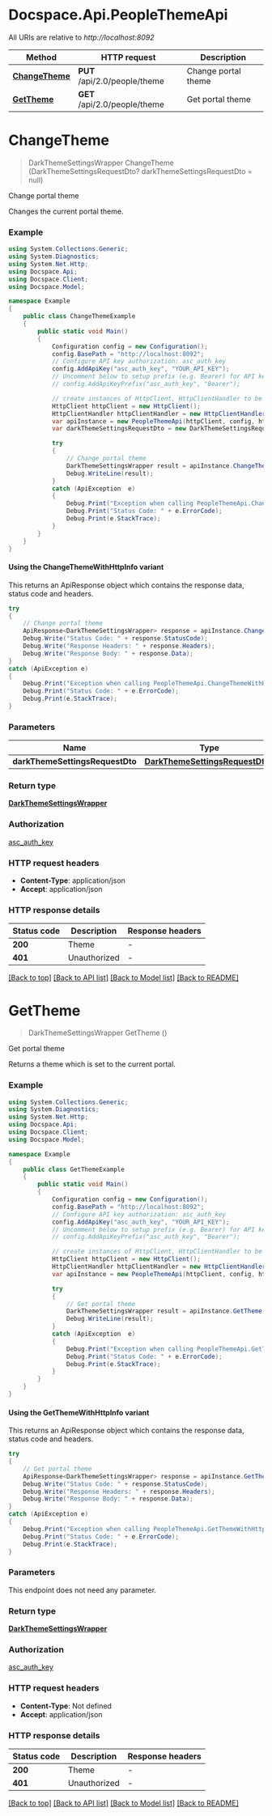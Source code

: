 # Docspace.Api.PeopleThemeApi

All URIs are relative to *http://localhost:8092*

| Method | HTTP request | Description |
|--------|--------------|-------------|
| [**ChangeTheme**](PeopleThemeApi.md#changetheme) | **PUT** /api/2.0/people/theme | Change portal theme |
| [**GetTheme**](PeopleThemeApi.md#gettheme) | **GET** /api/2.0/people/theme | Get portal theme |

<a id="changetheme"></a>
# **ChangeTheme**
> DarkThemeSettingsWrapper ChangeTheme (DarkThemeSettingsRequestDto? darkThemeSettingsRequestDto = null)

Change portal theme

Changes the current portal theme.

### Example
```csharp
using System.Collections.Generic;
using System.Diagnostics;
using System.Net.Http;
using Docspace.Api;
using Docspace.Client;
using Docspace.Model;

namespace Example
{
    public class ChangeThemeExample
    {
        public static void Main()
        {
            Configuration config = new Configuration();
            config.BasePath = "http://localhost:8092";
            // Configure API key authorization: asc_auth_key
            config.AddApiKey("asc_auth_key", "YOUR_API_KEY");
            // Uncomment below to setup prefix (e.g. Bearer) for API key, if needed
            // config.AddApiKeyPrefix("asc_auth_key", "Bearer");

            // create instances of HttpClient, HttpClientHandler to be reused later with different Api classes
            HttpClient httpClient = new HttpClient();
            HttpClientHandler httpClientHandler = new HttpClientHandler();
            var apiInstance = new PeopleThemeApi(httpClient, config, httpClientHandler);
            var darkThemeSettingsRequestDto = new DarkThemeSettingsRequestDto?(); // DarkThemeSettingsRequestDto? |  (optional) 

            try
            {
                // Change portal theme
                DarkThemeSettingsWrapper result = apiInstance.ChangeTheme(darkThemeSettingsRequestDto);
                Debug.WriteLine(result);
            }
            catch (ApiException  e)
            {
                Debug.Print("Exception when calling PeopleThemeApi.ChangeTheme: " + e.Message);
                Debug.Print("Status Code: " + e.ErrorCode);
                Debug.Print(e.StackTrace);
            }
        }
    }
}
```

#### Using the ChangeThemeWithHttpInfo variant
This returns an ApiResponse object which contains the response data, status code and headers.

```csharp
try
{
    // Change portal theme
    ApiResponse<DarkThemeSettingsWrapper> response = apiInstance.ChangeThemeWithHttpInfo(darkThemeSettingsRequestDto);
    Debug.Write("Status Code: " + response.StatusCode);
    Debug.Write("Response Headers: " + response.Headers);
    Debug.Write("Response Body: " + response.Data);
}
catch (ApiException e)
{
    Debug.Print("Exception when calling PeopleThemeApi.ChangeThemeWithHttpInfo: " + e.Message);
    Debug.Print("Status Code: " + e.ErrorCode);
    Debug.Print(e.StackTrace);
}
```

### Parameters

| Name | Type | Description | Notes |
|------|------|-------------|-------|
| **darkThemeSettingsRequestDto** | [**DarkThemeSettingsRequestDto?**](DarkThemeSettingsRequestDto?.md) |  | [optional]  |

### Return type

[**DarkThemeSettingsWrapper**](DarkThemeSettingsWrapper.md)

### Authorization

[asc_auth_key](../README.md#asc_auth_key)

### HTTP request headers

 - **Content-Type**: application/json
 - **Accept**: application/json


### HTTP response details
| Status code | Description | Response headers |
|-------------|-------------|------------------|
| **200** | Theme |  -  |
| **401** | Unauthorized |  -  |

[[Back to top]](#) [[Back to API list]](../README.md#documentation-for-api-endpoints) [[Back to Model list]](../README.md#documentation-for-models) [[Back to README]](../README.md)

<a id="gettheme"></a>
# **GetTheme**
> DarkThemeSettingsWrapper GetTheme ()

Get portal theme

Returns a theme which is set to the current portal.

### Example
```csharp
using System.Collections.Generic;
using System.Diagnostics;
using System.Net.Http;
using Docspace.Api;
using Docspace.Client;
using Docspace.Model;

namespace Example
{
    public class GetThemeExample
    {
        public static void Main()
        {
            Configuration config = new Configuration();
            config.BasePath = "http://localhost:8092";
            // Configure API key authorization: asc_auth_key
            config.AddApiKey("asc_auth_key", "YOUR_API_KEY");
            // Uncomment below to setup prefix (e.g. Bearer) for API key, if needed
            // config.AddApiKeyPrefix("asc_auth_key", "Bearer");

            // create instances of HttpClient, HttpClientHandler to be reused later with different Api classes
            HttpClient httpClient = new HttpClient();
            HttpClientHandler httpClientHandler = new HttpClientHandler();
            var apiInstance = new PeopleThemeApi(httpClient, config, httpClientHandler);

            try
            {
                // Get portal theme
                DarkThemeSettingsWrapper result = apiInstance.GetTheme();
                Debug.WriteLine(result);
            }
            catch (ApiException  e)
            {
                Debug.Print("Exception when calling PeopleThemeApi.GetTheme: " + e.Message);
                Debug.Print("Status Code: " + e.ErrorCode);
                Debug.Print(e.StackTrace);
            }
        }
    }
}
```

#### Using the GetThemeWithHttpInfo variant
This returns an ApiResponse object which contains the response data, status code and headers.

```csharp
try
{
    // Get portal theme
    ApiResponse<DarkThemeSettingsWrapper> response = apiInstance.GetThemeWithHttpInfo();
    Debug.Write("Status Code: " + response.StatusCode);
    Debug.Write("Response Headers: " + response.Headers);
    Debug.Write("Response Body: " + response.Data);
}
catch (ApiException e)
{
    Debug.Print("Exception when calling PeopleThemeApi.GetThemeWithHttpInfo: " + e.Message);
    Debug.Print("Status Code: " + e.ErrorCode);
    Debug.Print(e.StackTrace);
}
```

### Parameters
This endpoint does not need any parameter.
### Return type

[**DarkThemeSettingsWrapper**](DarkThemeSettingsWrapper.md)

### Authorization

[asc_auth_key](../README.md#asc_auth_key)

### HTTP request headers

 - **Content-Type**: Not defined
 - **Accept**: application/json


### HTTP response details
| Status code | Description | Response headers |
|-------------|-------------|------------------|
| **200** | Theme |  -  |
| **401** | Unauthorized |  -  |

[[Back to top]](#) [[Back to API list]](../README.md#documentation-for-api-endpoints) [[Back to Model list]](../README.md#documentation-for-models) [[Back to README]](../README.md)

